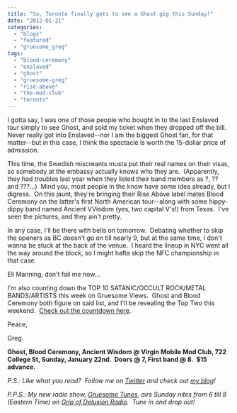 ```yaml
---
title: "So, Toronto finally gets to see a Ghost gig this Sunday!"
date: "2012-01-21"
categories: 
  - "blogs"
  - "featured"
  - "gruesome_greg"
tags: 
  - "blood-ceremony"
  - "enslaved"
  - "ghost"
  - "gruesome-greg"
  - "rise-above"
  - "the-mod-club"
  - "toronto"
---
```


I gotta say, I was one of those people who bought in to the last Enslaved tour simply to see Ghost, and sold my ticket when they dropped off the bill.  Never really got into Enslaved--nor I am the biggest Ghost fan, for that matter--but in this case, I think the spectacle is worth the 15-dollar price of admission.

This time, the Swedish miscreants musta put their real names on their visas, so somebody at the embassy actually knows who they are.  (Apparently, they had troubles last year when they listed their band members as ?, ?? and ???...)  Mind you, most people in the know have some idea already, but I digress.  On this jaunt, they're bringing their Rise Above label mates Blood Ceremony on the latter's first North American tour--along with some hippy-dippy band named Ancient VVisdom (yes, two capital V's!) from Texas.  I've seen the pictures, and they ain't pretty.

In any case, I'll be there with bells on tomorrow.  Debating whether to skip the openers as BC doesn't go on till nearly 9, but at the same time, I don't wanna be stuck at the back of the venue.  I heard the lineup in NYC went all the way around the block, so I might hafta skip the NFC championship in that case.

Eli Manning, don't fail me now...

I'm also counting down the TOP 10 SATANIC/OCCULT ROCK/METAL BANDS/ARTISTS this week on Gruesome Views.  Ghost and Blood Ceremony both figure on said list, and I'll be revealing the Top Two this weekend.  [Check out the countdown here](http://gruesomeviews.com/tag/satanicoccult/).

Peace,

Greg

**Ghost, Blood Ceremony, Ancient Wisdom @ Virgin Mobile Mod Club, 722 College St, Sunday, January 22nd.  Doors @ 7, First band @ 8.  $15 advance.**

_P.S.: Like what you read?  Follow me on [Twitter](http://twitter.com/gruesomeviews) and check out [my blog](http://gruesomeviews.com/)!_

_P.P.S.: My new radio show, [Gruesome Tunes](http://gruesomeviews.com/category/music/gruesome-tunes/), airs Sunday nites from 6 till 8 (Eastern Time) on [Grip of Delusion Radio](http://www.steamingheathen.com/delusion/).  Tune in and drop out!_
